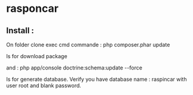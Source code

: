 # rasponcar

## Install :

On folder clone exec cmd commande :
php composer.phar update

Is for download package

and :
php app/console doctrine:schema:update --force

Is for generate database. Verify you have database name : raspincar with user root and blank password.
